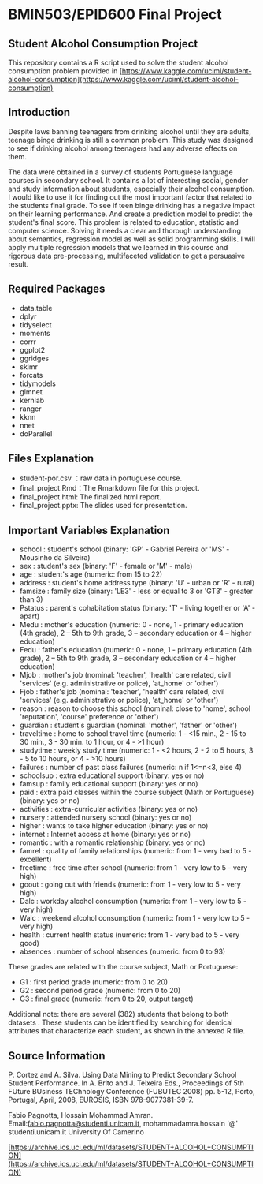 # BMIN503/EPID600 Final Project
## Student Alcohol Consumption Project

This repository contains a R script used to solve the student alcohol consumption problem provided in [https://www.kaggle.com/uciml/student-alcohol-consumption](https://www.kaggle.com/uciml/student-alcohol-consumption)

## Introduction
Despite laws banning teenagers from drinking alcohol until they are adults, teenage binge drinking is still a common problem. This study was designed to see if drinking alcohol among teenagers had any adverse effects on them.

The data were obtained in a survey of students Portuguese language courses in secondary school. It contains a lot of interesting social, gender and study information about students, especially their alcohol consumption. I would like to use it for finding out the most important factor that related to the students final grade. To see if teen binge drinking has a negative impact on their learning performance. And create a prediction model to predict the student's final score. This problem is related to education, statistic and computer science. Solving it needs a clear and thorough understanding about semantics, regression model as well as solid programming skills. I will apply multiple regression models that we learned in this course and rigorous data pre-processing, multifaceted validation to get a persuasive result.

## Required Packages
 - data.table
 - dplyr
 - tidyselect
 - moments
 - corrr
 - ggplot2
 - ggridges
 - skimr
 - forcats
 - tidymodels
 - glmnet
 - kernlab
 - ranger
 - kknn
 - nnet
 - doParallel

## Files Explanation
- student-por.csv ：raw data in portuguese course.
- final_project.Rmd：The Rmarkdown file for this project.
- final_project.html: The finalized html report. 
- final_project.pptx: The slides used for presentation.

## Important Variables Explanation
- school : student's school (binary: 'GP' - Gabriel Pereira or 'MS' - Mousinho da Silveira)
- sex : student's sex (binary: 'F' - female or 'M' - male)
- age : student's age (numeric: from 15 to 22)
- address : student's home address type (binary: 'U' - urban or 'R' - rural)
- famsize : family size (binary: 'LE3' - less or equal to 3 or 'GT3' - greater than 3)
- Pstatus : parent's cohabitation status (binary: 'T' - living together or 'A' - apart)
- Medu : mother's education (numeric: 0 - none, 1 - primary education (4th grade), 2 – 5th to 9th grade, 3 – secondary education or 4 – higher education)
- Fedu : father's education (numeric: 0 - none, 1 - primary education (4th grade), 2 – 5th to 9th grade, 3 – secondary education or 4 – higher education)
- Mjob : mother's job (nominal: 'teacher', 'health' care related, civil 'services' (e.g. administrative or police), 'at_home' or 'other')
- Fjob : father's job (nominal: 'teacher', 'health' care related, civil 'services' (e.g. administrative or police), 'at_home' or 'other')
- reason : reason to choose this school (nominal: close to 'home', school 'reputation', 'course' preference or 'other')
- guardian : student's guardian (nominal: 'mother', 'father' or 'other')
- traveltime : home to school travel time (numeric: 1 - <15 min., 2 - 15 to 30 min., 3 - 30 min. to 1 hour, or 4 - >1 hour)
- studytime : weekly study time (numeric: 1 - <2 hours, 2 - 2 to 5 hours, 3 - 5 to 10 hours, or 4 - >10 hours)
- failures : number of past class failures (numeric: n if 1<=n<3, else 4)
- schoolsup : extra educational support (binary: yes or no)
- famsup : family educational support (binary: yes or no)
- paid : extra paid classes within the course subject (Math or Portuguese) (binary: yes or no)
- activities : extra-curricular activities (binary: yes or no)
- nursery : attended nursery school (binary: yes or no)
- higher : wants to take higher education (binary: yes or no)
- internet : Internet access at home (binary: yes or no)
- romantic : with a romantic relationship (binary: yes or no)
- famrel : quality of family relationships (numeric: from 1 - very bad to 5 - excellent)
- freetime : free time after school (numeric: from 1 - very low to 5 - very high)
- goout : going out with friends (numeric: from 1 - very low to 5 - very high)
- Dalc : workday alcohol consumption (numeric: from 1 - very low to 5 - very high)
- Walc : weekend alcohol consumption (numeric: from 1 - very low to 5 - very high)
- health : current health status (numeric: from 1 - very bad to 5 - very good)
- absences : number of school absences (numeric: from 0 to 93)

These grades are related with the course subject, Math or Portuguese:
- G1 : first period grade (numeric: from 0 to 20)
- G2 : second period grade (numeric: from 0 to 20)
- G3 : final grade (numeric: from 0 to 20, output target)

Additional note: there are several (382) students that belong to both datasets . 
These students can be identified by searching for identical attributes
that characterize each student, as shown in the annexed R file.

## Source Information

P. Cortez and A. Silva. Using Data Mining to Predict Secondary School Student Performance. In A. Brito and J. Teixeira Eds., Proceedings of 5th FUture BUsiness TEChnology Conference (FUBUTEC 2008) pp. 5-12, Porto, Portugal, April, 2008, EUROSIS, ISBN 978-9077381-39-7.

Fabio Pagnotta, Hossain Mohammad Amran. 
Email:fabio.pagnotta@studenti.unicam.it, mohammadamra.hossain '@' studenti.unicam.it 
University Of Camerino

[https://archive.ics.uci.edu/ml/datasets/STUDENT+ALCOHOL+CONSUMPTION](https://archive.ics.uci.edu/ml/datasets/STUDENT+ALCOHOL+CONSUMPTION)
